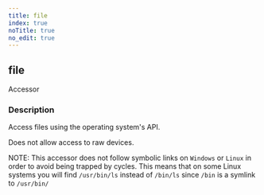 ```yaml
---
title: file
index: true
noTitle: true
no_edit: true
---
```




<div class="vql_item"></div>


## file
<span class='vql_type label label-warning pull-right page-header'>Accessor</span>


### Description

Access files using the operating system's API.

Does not allow access to raw devices.

NOTE: This accessor does not follow symbolic links on `Windows` or
`Linux` in order to avoid being trapped by cycles. This means that
on some Linux systems you will find `/usr/bin/ls` instead of
`/bin/ls` since `/bin` is a symlink to `/usr/bin/`


